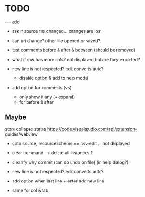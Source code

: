 # TODO


--- add

- ask if source file changed... changes are lost

- can uri change? other file opened or saved?


- test comments before & after & between (should be removed)


- what if row has more cols? not displayed but are they exported?

- new line is not respected? edit converts auto?
  - disable option & add to help modal

- add option for comments (vs)
  - only show if any (+ expand)
  - for before & after

## Maybe

store collapse states
https://code.visualstudio.com/api/extension-guides/webview


- goto source, resourceScheme == csv-edit ... not displayed

- clear command --> delete all instances ?

- clearify why commit (can do undo on file) (in help dialog?)

- new line is not respected? edit converts auto?

- add option when last line + enter add new line
- same for col & tab